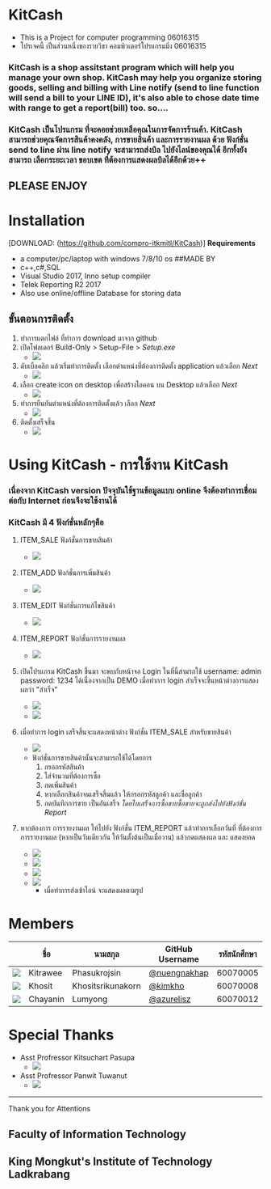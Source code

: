 # KitCash

* This is a Project for computer programming 06016315
* โปรเจคนี้ เป็นส่วนหนึ่งของรายวิชา คอมพิวเตอร์โปรแกรมมิ่ง 06016315

### KitCash is a shop assitstant program which will help you manage your own shop. KitCash may help you organize storing goods, selling and billing with Line notify (send to line function will send a bill to your LINE ID), it's also able to chose date time with range to get a report(bill) too. so....
### KitCash เป็นโปรแกรม ที่จะคอยช่วยเหลือคุณในการจัดการร้านค้า. KitCash สามารถช่วยคุณจัดการสินค้าคงคลัง, การขายสินค้า และการรายงานผล ด้วย ฟังก์ชั่น send to line ผ่าน line notify จะสามารถส่งบิล ไปยังไลน์ของคุณได้ อีกทั้งยังสามารถ เลือกระยะเวลา ขอบเขต ที่ต้องการแสดงผลบิลได้อีกด้วย++ 
## PLEASE ENJOY

# Installation
[DOWNLOAD: (https://github.com/compro-itkmitl/KitCash)]
**Requirements**
* a computer/pc/laptop with windows 7/8/10 os
##MADE BY
* c++,c#,SQL
* Visual Studio 2017, Inno setup compiler
* Telek Reporting R2 2017
* Also use online/offline Database for storing data  
## ขั้นตอนการติดตั้ง
1. ทำการแตกไฟล์ ที่ทำการ download มาจาก github
2. เปิดโฟลเดอร์ Build-Only > Setup-File > *Setup.exe*
    - ![](Pics/Capture1.PNG)
3. ดับเบิ้ลคลิก แล้วเริ่มทำการติดตั้ง เลือกตำแหน่งที่ต้องการติดตั้ง application แล้วเลือก *Next*
    - ![](Pics/ins1.png)
4. เลือก create icon on desktop เพื่อสร้างไอคอน บน Desktop แล้วเลือก *Next*
    - ![](Pics/ins2.png)
5. ทำการยืนยันตำแหน่งที่ต้องการติดตั้งแล้ว เลือก *Next*
    - ![](Pics/ins3.png)
6. ติดตั้งเสร็จสิ้น
    - ![](Pics/ins4.png)
# Using KitCash - การใช้งาน KitCash
### เนื่องจาก KitCash version ปัจจุบันใช้ฐานข้อมูลแบบ online จึงต้องทำการเชื่อมต่อกับ Internet ก่อนจึงจะใช้งานได้
### KitCash มี 4 ฟังก์ชั่นหลักๆคือ 
1. ITEM_SALE ฟังก์ชั่นการขายสินค้า
    - ![](Pics/use3.png)
2. ITEM_ADD ฟังก์ชั่นการเพิ่มสินค้า
    - ![](Pics/use4.png)
3. ITEM_EDIT ฟังก์ชั่นการแก้ไขสินค้า
    - ![](Pics/use5.png)
4. ITEM_REPORT ฟังก์ชั่นการรายงานผล
    - ![](Pics/sl4.png)

1. เปิดโปรแกรม KitCash ขึ้นมา จะพบกับหน้าจอ Login ในที่นี้สามรถใช้ username: admin password: 1234 ได้เนื่องจากเป็น DEMO เมื่อทำการ login สำเร็จจะขึ้นหน้าต่างการแสดงผลว่า "สำเร็จ"
    - ![](Pics/use1.png)
    - ![](Pics/use2.png)
2. เมื่อทำการ login เสร็จสิ้นจะแสดงหน้าต่าง ฟังก์ชั่น ITEM_SALE สำหรับขายสินค้า
    - ![](Pics/use3.png)
    - ฟังก์ชั่นการขายสินค้านั้นจะสามารถใช้ได้โดยการ
        1. กรอกรหัสสินค้า
        2. ใส่จำนวนที่ต้องการซื้อ
        3. กดเพิ่มสินค้า
        4. หากเลือกสินค้าจนเสร็จสิ้นแล้ว ให้กรอกรหัสลูกค้า และชื่อลูกค้า
        5. กดบันทึกการขาย เป็นอันเสร็จ
        *โดยใบเสร็จการซื้อขายซื้อขายจะถูกส่งไปยังฟังก์ชั่น Report*
3. หากต้องการ การรายงานผล ให้ไปยัง ฟังก์ชั่น ITEM_REPORT แล้วทำการเลือกวันที่ ที่ต้องการ การรายงานผล (หากเป็นวันเดียวกัน ให้วันตั้งต้นเป็นเมื่อวาน) แล้วกดแสดงผล และ แสดงยอด 
    - ![](Pics/sl4.png)
    - ![](Pics/sl5.png)
    - ![](Pics/sl6.png)
    - ![](Pics/sell7.png)
        - เมื่อทำการส่งเข้าไลน์ จะแสดงผลตามรูป
# Members
|  |ชื่อ|นามสกุล|GitHub Username|รหัสนักศึกษา|
|:-:|--|------|---------------|---------|
|![](pics/onez.jpg)|Kitrawee|Phasukrojsin|[@nuengnakhap](https://github.com/sagelga)|60070005|
|![](pics/kim.jpg)|Khosit|Khositsrikunakorn|[@kimkho](https://github.com/skydddoogg)|60070008|
|![](pics/phee.jpg)|Chayanin|Lumyong|[@azurelisz](https://github.com/noppanut15)|60070012|
# Special Thanks
* Asst Profressor Kitsuchart Pasupa
    - ![](Pics/ksc.jpg)
* Asst Profressor Panwit Tuwanut
    - ![](Pics/pw.jpg)
----------------------------------------
Thank you for Attentions

## Faculty of Information Technology 
## King Mongkut's Institute of Technology Ladkrabang
